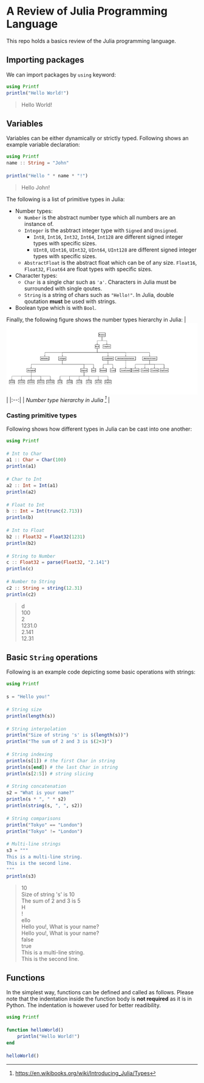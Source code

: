 # A Review of Julia Programming Language

This repo holds a basics review of the Julia programming language.

## Importing packages
We can import packages by `using` keyword:
```julia
using Printf
println("Hello World!")
```
> Hello World!

## Variables
Variables can be either dynamically or strictly typed. Following shows an example variable declaration:
```julia
using Printf
name :: String = "John"

println("Hello " * name * "!")
```
> Hello John!

The following is a list of primitive types in Julia:
- Number types:
  - `Number` is the abstract number type which all numbers are an instance of.
  - `Integer` is the asbtract integer type with `Signed` and `Unsigned`.
    - `Int8`, `Int16`, `Int32`, `Int64`, `Int128` are different signed integer types with specific sizes.
    - `UInt8`, `UInt16`, `UInt32`, `UInt64`, `UInt128` are different signed integer types with specific sizes.
  - `AbstractFloat` is the abstract float which can be of any size. `Float16`, `Float32`, `Float64` are float types with specific sizes.
- Character types:
  - `Char` is a single char such as `'a'`. Characters in Julia must be surrounded with single qoutes.
  - `String` is a string of chars such as `"Hello!"`. In Julia, double qoutation **must** be used with strings.
- Boolean type which is with `Bool`.

Finally, the following figure shows the number types hierarchy in Julia:
| ![julia number types](./_doc_images/Julia-number-type-hierarchy.svg.png) | 
|:--:| 
| *Number type hierarchy in Julia [^1]* |

### Casting primitive types
Following shows how different types in Julia can be cast into one another:
```julia
using Printf

# Int to Char
a1 :: Char = Char(100)
println(a1)

# Char to Int
a2 :: Int = Int(a1)
println(a2)

# Float to Int
b :: Int = Int(trunc(2.713))
println(b)

# Int to Float
b2 :: Float32 = Float32(1231)
println(b2)

# String to Number
c :: Float32 = parse(Float32, "2.141")
println(c)

# Number to String
c2 :: String = string(12.31)
println(c2)
```
> d  
100  
2  
1231.0  
2.141  
12.31  

## Basic `String` operations
Following is an example code depicting some basic operations with strings:
```julia
using Printf

s = "Hello you!"

# String size
println(length(s))

# String interpolation
println("Size of string 's' is $(length(s))")
println("The sum of 2 and 3 is $(2+3)")

# String indexing
println(s[1]) # the first Char in string
println(s[end]) # the last Char in string
println(s[2:5]) # string slicing

# String concatenation
s2 = "What is your name?"
println(s * ", " * s2)
println(string(s, ", ", s2))

# String comparisons
println("Tokyo" == "London")
println("Tokyo" != "London")

# Multi-line strings
s3 = """
This is a multi-line string.
This is the second line.
"""
println(s3)
```
>10  
Size of string 's' is 10  
The sum of 2 and 3 is 5  
H  
!  
ello  
Hello you!, What is your name?  
Hello you!, What is your name?  
false  
true  
This is a multi-line string.  
This is the second line.  

## Functions
In the simplest way, functions can be defined and called as follows. Please note that the indentation inside the function body is **not required** as it is in Python. The indentation is however used for better readibility.
```julia
using Printf

function helloWorld()
    println("Hello World!")
end

helloWorld()
```

[^1]: https://en.wikibooks.org/wiki/Introducing_Julia/Types
